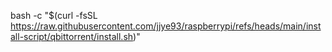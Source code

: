 bash -c "$(curl -fsSL https://raw.githubusercontent.com/jjye93/raspberrypi/refs/heads/main/install-script/qbittorrent/install.sh)"
